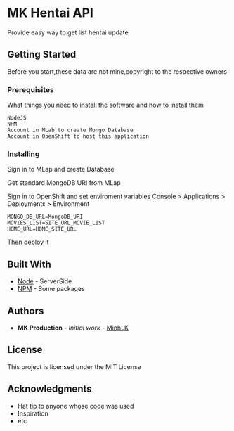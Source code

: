 # MK Hentai API

Provide easy way to get list hentai update

## Getting Started

Before you start,these data are not mine,copyright to the respective owners

### Prerequisites

What things you need to install the software and how to install them

```
NodeJS
NPM
Account in MLab to create Mongo Database
Account in OpenShift to host this application
```

### Installing
Sign in to MLap and create Database

Get standard MongoDB URI from MLap


Sign in to OpenShift and set enviroment variables Console > Applications > Deployments > Environment

```
MONGO_DB_URL=MongoDB_URI
MOVIES_LIST=SITE_URL_MOVIE_LIST
HOME_URL=HOME_SITE_URL
```

Then deploy it 

## Built With

* [Node](https://github.com/nodejs/node) - ServerSide 
* [NPM](https://maven.apache.org/) - Some packages 

## Authors

* **MK Production** - *Initial work* - [MinhLK](https://github.com/minhlk)

## License

This project is licensed under the MIT License 

## Acknowledgments

* Hat tip to anyone whose code was used
* Inspiration
* etc


